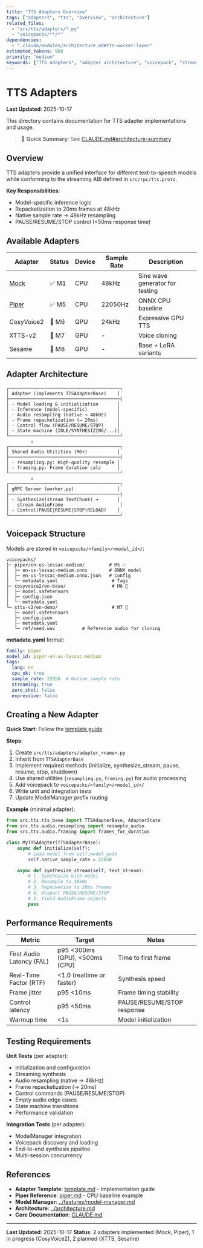 ```yaml
---
title: "TTS Adapters Overview"
tags: ["adapters", "tts", "overview", "architecture"]
related_files:
  - "src/tts/adapters/*.py"
  - "voicepacks/**/*"
dependencies:
  - ".claude/modules/architecture.md#tts-worker-layer"
estimated_tokens: 900
priority: "medium"
keywords: ["TTS adapters", "adapter architecture", "voicepack", "streaming ABI"]
---
```


# TTS Adapters

**Last Updated**: 2025-10-17

This directory contains documentation for TTS adapter implementations and usage.

> 📖 **Quick Summary**: See [CLAUDE.md#architecture-summary](../../../CLAUDE.md#architecture-summary)

## Overview

TTS adapters provide a unified interface for different text-to-speech models while conforming to the streaming ABI defined in `src/rpc/tts.proto`.

**Key Responsibilities**:
- Model-specific inference logic
- Repacketization to 20ms frames at 48kHz
- Native sample rate → 48kHz resampling
- PAUSE/RESUME/STOP control (<50ms response time)

## Available Adapters

| Adapter | Status | Device | Sample Rate | Description |
|---------|--------|--------|-------------|-------------|
| [Mock](../../../src/tts/adapters/adapter_mock.py) | ✅ M1 | CPU | 48kHz | Sine wave generator for testing |
| [Piper](piper.md) | ✅ M5 | CPU | 22050Hz | ONNX CPU baseline |
| CosyVoice2 | 🔄 M6 | GPU | 24kHz | Expressive GPU TTS |
| XTTS-v2 | 📝 M7 | GPU | - | Voice cloning |
| Sesame | 📝 M8 | GPU | - | Base + LoRA variants |

## Adapter Architecture

```
┌─────────────────────────────────────────┐
│ Adapter (implements TTSAdapterBase)    │
├─────────────────────────────────────────┤
│ - Model loading & initialization       │
│ - Inference (model-specific)           │
│ - Audio resampling (native → 48kHz)    │
│ - Frame repacketization (→ 20ms)       │
│ - Control flow (PAUSE/RESUME/STOP)     │
│ - State machine (IDLE/SYNTHESIZING/...)│
└─────────────────────────────────────────┘
         ↓
┌─────────────────────────────────────────┐
│ Shared Audio Utilities (M6+)           │
├─────────────────────────────────────────┤
│ - resampling.py: High-quality resample │
│ - framing.py: Frame duration calc      │
└─────────────────────────────────────────┘
         ↓
┌─────────────────────────────────────────┐
│ gRPC Server (worker.py)                │
├─────────────────────────────────────────┤
│ - Synthesize(stream TextChunk) →       │
│   stream AudioFrame                     │
│ - Control(PAUSE|RESUME|STOP|RELOAD)    │
└─────────────────────────────────────────┘
```

## Voicepack Structure

Models are stored in `voicepacks/<family>/<model_id>/`:

```
voicepacks/
├─ piper/en-us-lessac-medium/         # M5 ✅
│  ├─ en-us-lessac-medium.onnx        # ONNX model
│  ├─ en-us-lessac-medium.onnx.json   # Config
│  └─ metadata.yaml                    # Tags
├─ cosyvoice2/en-base/                 # M6 🔄
│  ├─ model.safetensors
│  ├─ config.json
│  └─ metadata.yaml
└─ xtts-v2/en-demo/                    # M7 📝
   ├─ model.safetensors
   ├─ config.json
   ├─ metadata.yaml
   └─ ref/seed.wav          # Reference audio for cloning
```

**metadata.yaml** format:
```yaml
family: piper
model_id: piper-en-us-lessac-medium
tags:
  lang: en
  cpu_ok: true
  sample_rate: 22050  # Native sample rate
  streaming: true
  zero_shot: false
  expressive: false
```

## Creating a New Adapter

**Quick Start**: Follow the [template guide](template.md)

**Steps**:
1. Create `src/tts/adapters/adapter_<name>.py`
2. Inherit from `TTSAdapterBase`
3. Implement required methods (initialize, synthesize_stream, pause, resume, stop, shutdown)
4. Use shared utilities (`resampling.py`, `framing.py`) for audio processing
5. Add voicepack to `voicepacks/<family>/<model_id>/`
6. Write unit and integration tests
7. Update ModelManager prefix routing

**Example** (minimal adapter):
```python
from src.tts.tts_base import TTSAdapterBase, AdapterState
from src.tts.audio.resampling import resample_audio
from src.tts.audio.framing import frames_for_duration

class MyTTSAdapter(TTSAdapterBase):
    async def initialize(self):
        # Load model from self.model_path
        self.native_sample_rate = 22050

    async def synthesize_stream(self, text_stream):
        # 1. Synthesize with model
        # 2. Resample to 48kHz
        # 3. Repacketize to 20ms frames
        # 4. Respect PAUSE/RESUME/STOP
        # 5. Yield AudioFrame objects
        pass
```

## Performance Requirements

| Metric | Target | Notes |
|--------|--------|-------|
| First Audio Latency (FAL) | p95 <300ms (GPU), <500ms (CPU) | Time to first frame |
| Real-Time Factor (RTF) | <1.0 (realtime or faster) | Synthesis speed |
| Frame jitter | p95 <10ms | Frame timing stability |
| Control latency | p95 <50ms | PAUSE/RESUME/STOP response |
| Warmup time | <1s | Model initialization |

## Testing Requirements

**Unit Tests** (per adapter):
- Initialization and configuration
- Streaming synthesis
- Audio resampling (native → 48kHz)
- Frame repacketization (→ 20ms)
- Control commands (PAUSE/RESUME/STOP)
- Empty audio edge cases
- State machine transitions
- Performance validation

**Integration Tests** (per adapter):
- ModelManager integration
- Voicepack discovery and loading
- End-to-end synthesis pipeline
- Multi-session concurrency

## References

- **Adapter Template**: [template.md](template.md) - Implementation guide
- **Piper Reference**: [piper.md](piper.md) - CPU baseline example
- **Model Manager**: [../features/model-manager.md](../features/model-manager.md)
- **Architecture**: [../architecture.md](../architecture.md)
- **Core Documentation**: [CLAUDE.md](../../../CLAUDE.md)

---

**Last Updated**: 2025-10-17
**Status**: 2 adapters implemented (Mock, Piper), 1 in progress (CosyVoice2), 2 planned (XTTS, Sesame)
